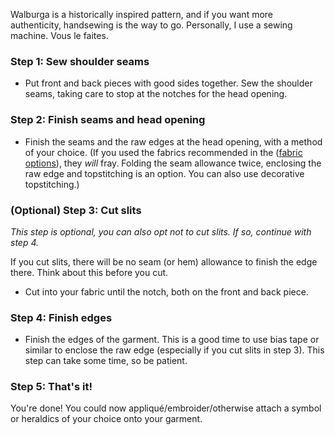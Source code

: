 <Note>

Walburga is a historically inspired pattern, and if you want more authenticity, handsewing is the way to go. Personally, I use a sewing machine. Vous le faites.

</Note>

### Step 1: Sew shoulder seams

- Put front and back pieces with good sides together. Sew the shoulder seams, taking care to stop at the notches for the head opening.

### Step 2: Finish seams and head opening

- Finish the seams and the raw edges at the head opening, with a method of your choice. (If you used the fabrics recommended in the ([fabric options](/docs/patterns/walburga/fabric)), they *will* fray. Folding the seam allowance twice, enclosing the raw edge and topstitching is an option. You can also use decorative topstitching.)

### (Optional) Step 3: Cut slits

*This step is optional, you can also opt not to cut slits. If so, continue with step 4.*

<Warning>

If you cut slits, there will be no seam (or hem) allowance to finish the edge there. Think about this before you cut.

</Warning>

- Cut into your fabric until the notch, both on the front and back piece.

### Step 4: Finish edges

- Finish the edges of the garment. This is a good time to use bias tape or similar to enclose the raw edge (especially if you cut slits in step 3). This step can take some time, so be patient.

### Step 5: That's it!

You're done! You could now appliqué/embroider/otherwise attach a symbol or heraldics of your choice onto your garment.
